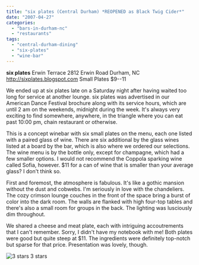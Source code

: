 ```yaml
---
title: "six plates (Central Durham) *REOPENED as Black Twig Cider*"
date: "2007-04-27"
categories:
  - "bars-in-durham-nc"
  - "restaurants"
tags:
  - "central-durham-dining"
  - "six-plates"
  - "wine-bar"
---
```


**six plates** Erwin Terrace 2812 Erwin Road Durham, NC http://sixplates.blogspot.com Small Plates $9--11

We ended up at six plates late on a Saturday night after having waited too long for service at another lounge. six plates was advertised in our American Dance Festival brochure along with its service hours, which are until 2 am on the weekends, midnight during the week. It's always very exciting to find somewhere, anywhere, in the triangle where you can eat past 10:00 pm, chain restaurant or otherwise.

This is a concept winebar with six small plates on the menu, each one listed with a paired glass of wine. There are six additional by the glass wines listed at a board by the bar, which is also where we ordered our selections. The wine menu is by the bottle only, except for champagne, which had a few smaller options. I would not recommend the Coppola sparking wine called Sofia, however. $11 for a can of wine that is smaller than your average glass? I don't think so.

First and foremost, the atmosphere is fabulous. It's like a gothic mansion without the dust and cobwebs. I'm seriously in love with the chandeliers. The cozy crimson lounge couches in the front of the space bring a burst of color into the dark room. The walls are flanked with high four-top tables and there's also a small room for groups in the back. The lighting was lusciously dim throughout.

We shared a cheese and meat plate, each with intriguing accoutrements that I can't remember. Sorry, I didn't have my notebook with me! Both plates were good but quite steep at $11. The ingredients were definitely top-notch but sparse for that price. Presentation was lovely, though.




<div class="caption">

![3 stars](http://s3.amazonaws.com/thegourmez-wpmedia/2009/02/rating_avocado1.gif "rating_avocado1") 3 stars</div>

